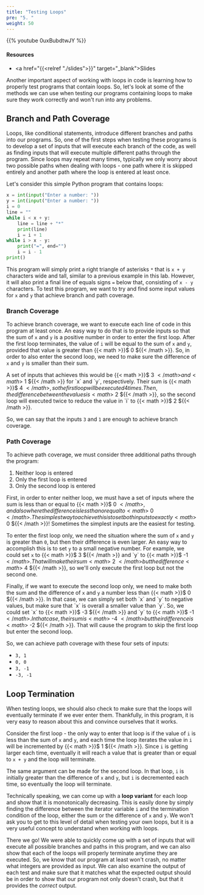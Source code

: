 ```yaml
---
title: "Testing Loops"
pre: "5. "
weight: 50
---
```


<!-- EAV raw complete -->

{{% youtube 0uxBubdtwJY %}}

#### Resources

* <a href="{{<relref "./slides">}}" target="_blank">Slides</a>

Another important aspect of working with loops in code is learning how to properly test programs that contain loops. So, let's look at some of the methods we can use when testing our programs containing loops to make sure they work correctly and won't run into any problems. 

## Branch and Path Coverage

Loops, like conditional statements, introduce different branches and paths into our programs. So, one of the first steps when testing these programs is to develop a set of inputs that will execute each branch of the code, as well as finding inputs that will execute multiple different paths through the program. Since loops may repeat many times, typically we only worry about two possible paths when dealing with loops - one path where it is skipped entirely and another path where the loop is entered at least once. 

Let's consider this simple Python program that contains loops:

```python
x = int(input("Enter a number: "))
y = int(input("Enter a number: "))
i = 0
line = ""
while i < x + y:
    line = line + "*"
    print(line)
    i = i + 1
while i > x - y:
    print("=", end="")
    i = i - 1
print()
```

This program will simply print a right triangle of asterisks `*` that is `x + y` characters wide and tall, similar to a previous example in this lab. However, it will also print a final line of equals signs `=` below that, consisting of `x - y` characters. To test this program, we want to try and find some input values for `x` and `y` that achieve branch and path coverage.

### Branch Coverage

To achieve branch coverage, we want to execute each line of code in this program at least once. An easy way to do that is to provide inputs so that the sum of `x` and `y` is a positive number in order to enter the first loop. After the first loop terminates, the value of `i` will be equal to the sum of `x` and `y`, provided that value is greater than {{< math >}}$ 0 ${{< /math >}}. So, in order to also enter the second loop, we need to make sure the difference of `x` and `y` is smaller than their sum. 

A set of inputs that achieves this would be {{< math >}}$ 3 ${{< /math >}} and {{< math >}}$ 1 ${{< /math >}} for `x` and `y`, respectively. Their sum is {{< math >}}$ 4 ${{< /math >}}, so the first loop will be executed 4 times. Then, the difference between the values is {{< math >}}$ 2 ${{< /math >}}, so the second loop will executed twice to reduce the value in `i` to {{< math >}}$ 2 ${{< /math >}}. 

So, we can say that the inputs `3` and `1` are enough to achieve branch coverage.

### Path Coverage

To achieve path coverage, we must consider three additional paths through the program:

1. Neither loop is entered
2. Only the first loop is entered
3. Only the second loop is entered

First, in order to enter neither loop, we must have a set of inputs where the sum is less than or equal to {{< math >}}$ 0 ${{< /math >}}, and also where the difference is less than or equal to {{< math >}}$ 0 ${{< /math >}}. The simplest way to achieve this is to set both inputs to exactly {{< math >}}$ 0 ${{< /math >}}! Sometimes the simplest inputs are the easiest for testing.

To enter the first loop only, we need the situation where the sum of `x` and `y` is greater than `0`, but then their difference is even larger. An easy way to accomplish this is to set `y` to a small negative number. For example, we could set `x` to {{< math >}}$ 3 ${{< /math >}} and `y` to {{< math >}}$ -1 ${{< /math >}}. That will make their sum {{< math >}}$ 2 ${{< /math >}} but the difference {{< math >}}$ 4 ${{< /math >}}, so we'll only execute the first loop but not the second one. 

Finally, if we want to execute the second loop only, we need to make both the sum and the difference of `x` and `y` a number less than {{< math >}}$ 0 ${{< /math >}}. In that case, we can simply set both `x` and `y` to negative values, but make sure that `x` is overall a smaller value than `y`. So, we could set `x` to {{< math >}}$ -3 ${{< /math >}} and `y` to {{< math >}}$ -1 ${{< /math >}}. In that case, their sum is {{< math >}}$ -4 ${{< /math >}} but their difference is {{< math >}}$ -2 ${{< /math >}}. That will cause the program to skip the first loop but enter the second loop.

So, we can achieve path coverage with these four sets of inputs:

* `3, 1`
* `0, 0`
* `3, -1`
* `-3, -1`

## Loop Termination

When testing loops, we should also check to make sure that the loops will eventually terminate if we ever enter them. Thankfully, in this program, it is very easy to reason about this and convince ourselves that it works.

Consider the first loop - the only way to enter that loop is if the value of `i` is less than the sum of `x` and `y`, and each time the loop iterates the value in `i` will be incremented by {{< math >}}$ 1 ${{< /math >}}. Since `i` is getting larger each time, eventually it will reach a value that is greater than or equal to `x + y` and the loop will terminate.

The same argument can be made for the second loop. In that loop, `i` is initially greater than the difference of `x` and `y`, but `i` is decremented each time, so eventually the loop will terminate. 

Technically speaking, we can come up with a **loop variant** for each loop and show that it is monotonically decreasing. This is easily done by simply finding the difference between the iterator variable `i` and the termination condition of the loop, either the sum or the difference of `x` and `y`. We won't ask you to get to this level of detail when testing your own loops, but it is a very useful concept to understand when working with loops.

There we go! We were able to quickly come up with a set of inputs that will execute all possible branches and paths in this program, and we can also show that each of the loops will properly terminate anytime they are executed. So, we know that our program at least won't crash, no matter what integers are provided as input. We can also examine the output of each test and make sure that it matches what the expected output should be in order to show that our program not only doesn't crash, but that it provides the _correct_ output.  